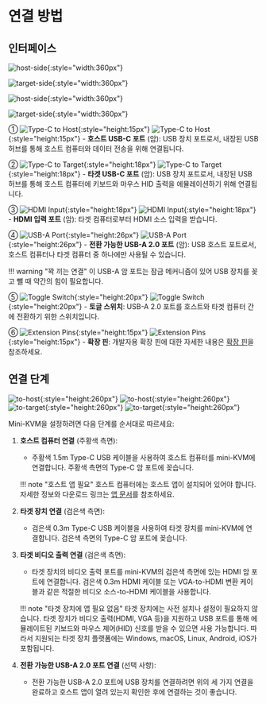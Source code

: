 # 연결 방법

## 인터페이스

![host-side](https://assets.openterface.com/images/product/host-htc.svg#only-light){:style="width:360px"}

![target-side](https://assets.openterface.com/images/product/target-htc.svg#only-light){:style="width:360px"}

![host-side](https://assets.openterface.com/images/product/host-htc_1.svg#only-dark){:style="width:360px"}

![target-side](https://assets.openterface.com/images/product/target-htc_1.svg#only-dark){:style="width:360px"}

① ![Type-C to Host](https://assets.openterface.com/images/shell-icons/host.svg#only-light){:style="height:15px"} ![Type-C to Host](https://assets.openterface.com/images/shell-icons/host_1.svg#only-dark){:style="height:15px"} - **호스트 USB-C 포트** (암): USB 장치 포트로서, 내장된 USB 허브를 통해 호스트 컴퓨터와 데이터 전송을 위해 연결됩니다.

② ![Type-C to Target](https://assets.openterface.com/images/shell-icons/target.svg#only-light){:style="height:18px"} ![Type-C to Target](https://assets.openterface.com/images/shell-icons/target_1.svg#only-dark){:style="height:18px"} - **타겟 USB-C 포트** (암): USB 장치 포트로서, 내장된 USB 허브를 통해 호스트 컴퓨터에 키보드와 마우스 HID 출력을 에뮬레이션하기 위해 연결됩니다.

③ ![HDMI Input](https://assets.openterface.com/images/shell-icons/input.svg#only-light){:style="height:18px"} ![HDMI Input](https://assets.openterface.com/images/shell-icons/input_1.svg#only-dark){:style="height:18px"} - **HDMI 입력 포트** (암): 타겟 컴퓨터로부터 HDMI 소스 입력을 받습니다.

④ ![USB-A Port](https://assets.openterface.com/images/shell-icons/switchable-usb.svg#only-light){:style="height:26px"} ![USB-A Port](https://assets.openterface.com/images/shell-icons/switchable-usb_1.svg#only-dark){:style="height:26px"} - **전환 가능한 USB-A 2.0 포트** (암): USB 호스트 포트로서, 호스트 컴퓨터나 타겟 컴퓨터 중 하나에만 사용될 수 있습니다.

!!! warning "꽉 끼는 연결"
    이 USB-A 암 포트는 잠금 메커니즘이 있어 USB 장치를 꽂고 뺄 때 약간의 힘이 필요합니다.

⑤ ![Toggle Switch](https://assets.openterface.com/images/shell-icons/toggle-h-t.svg#only-light){:style="height:20px"} ![Toggle Switch](https://assets.openterface.com/images/shell-icons/toggle-h-t_1.svg#only-dark){:style="height:20px"} - **토글 스위치**: USB-A 2.0 포트를 호스트와 타겟 컴퓨터 간에 전환하기 위한 스위치입니다.

⑥ ![Extension Pins](https://assets.openterface.com/images/shell-icons/pins.svg#only-light){:style="height:15px"} ![Extension Pins](https://assets.openterface.com/images/shell-icons/pins_1.svg#only-dark){:style="height:15px"} - **확장 핀**: 개발자용 확장 핀에 대한 자세한 내용은 [확장 핀](/extension-pin)을 참조하세요.

## 연결 단계

![to-host](https://assets.openterface.com/images/product/to-host.svg#only-light){:style="height:260px"} ![to-host](https://assets.openterface.com/images/product/to-host_1.svg#only-dark){:style="height:260px"}
![to-target](https://assets.openterface.com/images/product/to-target.svg#only-light){:style="height:260px"} ![to-target](https://assets.openterface.com/images/product/to-target_1.svg#only-dark){:style="height:260px"}

Mini-KVM을 설정하려면 다음 단계를 순서대로 따르세요:

1. **호스트 컴퓨터 연결** (주황색 측면):
    - 주황색 1.5m Type-C USB 케이블을 사용하여 호스트 컴퓨터를 mini-KVM에 연결합니다. 주황색 측면의 Type-C 암 포트에 꽂습니다.

    !!! note "호스트 앱 필요"
        호스트 컴퓨터에는 호스트 앱이 설치되어 있어야 합니다. 자세한 정보와 다운로드 링크는 [앱 문서](/app)를 참조하세요.

2. **타겟 장치 연결** (검은색 측면):
    - 검은색 0.3m Type-C USB 케이블을 사용하여 타겟 장치를 mini-KVM에 연결합니다. 검은색 측면의 Type-C 암 포트에 꽂습니다.

3. **타겟 비디오 출력 연결** (검은색 측면):
    - 타겟 장치의 비디오 출력 포트를 mini-KVM의 검은색 측면에 있는 HDMI 암 포트에 연결합니다. 검은색 0.3m HDMI 케이블 또는 VGA-to-HDMI 변환 케이블과 같은 적절한 비디오 소스-to-HDMI 케이블을 사용합니다.

    !!! note "타겟 장치에 앱 필요 없음"
        타겟 장치에는 사전 설치나 설정이 필요하지 않습니다. 타겟 장치가 비디오 출력(HDMI, VGA 등)을 지원하고 USB 포트를 통해 에뮬레이트된 키보드와 마우스 제어(HID) 신호를 받을 수 있으면 사용 가능합니다. 따라서 지원되는 타겟 장치 플랫폼에는 Windows, macOS, Linux, Android, iOS가 포함됩니다.

4. **전환 가능한 USB-A 2.0 포트 연결** (선택 사항):
    - 전환 가능한 USB-A 2.0 포트에 USB 장치를 연결하려면 위의 세 가지 연결을 완료하고 호스트 앱이 열려 있는지 확인한 후에 연결하는 것이 좋습니다.


